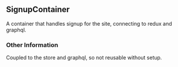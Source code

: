 ## SignupContainer
A container that handles signup for the site, connecting to redux and graphql.

### Other Information
Coupled to the store and graphql, so not reusable without setup.
